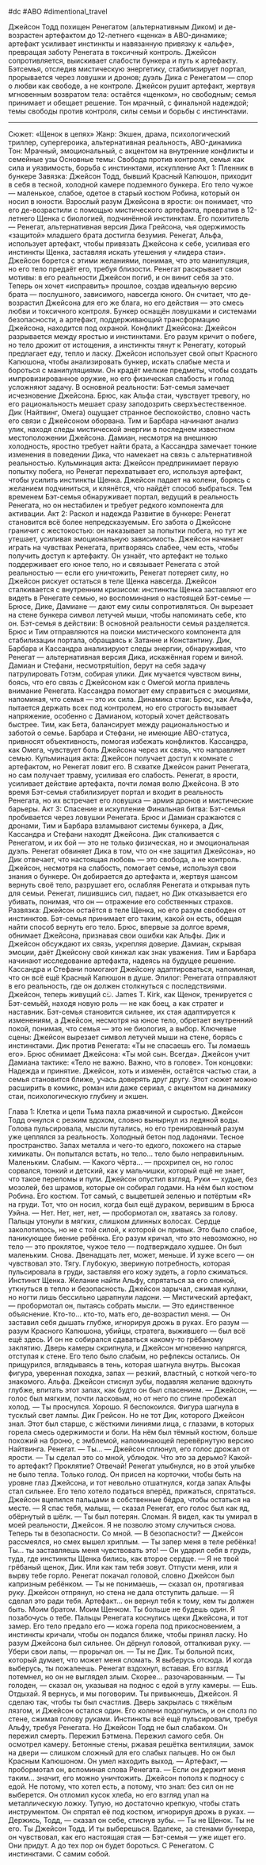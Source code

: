#dc #ABO #dimentional_travel 

Джейсон Тодд похищен Ренегатом (альтернативным Диком) и де-возрастен артефактом до 12-летнего «щенка» в ABO-динамике; артефакт усиливает инстинкты и навязанную привязку к «альфе», превращая заботу Ренегата в токсичный контроль. Джейсон сопротивляется, выискивает слабости бункера и путь к артефакту. Бэтсемья, отследив мистическую энергетику, стабилизирует портал, прорывается через ловушки и дронов; дуэль Дика с Ренегатом — спор о любви как свободе, а не контроле. Джейсон рушит артефакт, жертвуя мгновенным возвратом тела: остаётся «щенком», но свободным; семья принимает и обещает решение. Тон мрачный, с финальной надеждой; темы свободы против контроля, силы семьи и борьбы с инстинктами.

---
Сюжет: «Щенок в цепях»
Жанр: Экшен, драма, психологический триллер, супергероика, альтернативная реальность, ABO-динамика
Тон: Мрачный, эмоциональный, с акцентом на внутренние конфликты и семейные узы
Основные темы: Свобода против контроля, семья как сила и уязвимость, борьба с инстинктами, искупление
Акт 1: Пленник в бункере
Завязка: Джейсон Тодд, бывший Красный Капюшон, приходит в себя в тесной, холодной камере подземного бункера. Его тело чужое — маленькое, слабое, одетое в старый костюм Робина, который он носил в юности. Взрослый разум Джейсона в ярости: он понимает, что его де-возрастили с помощью мистического артефакта, превратив в 12-летнего Щенка с биологией, подчинённой инстинктам. Его похититель — Ренегат, альтернативная версия Дика Грейсона, чья одержимость «защитой» младшего брата достигла безумия. Ренегат, Альфа, использует артефакт, чтобы привязать Джейсона к себе, усиливая его инстинкты Щенка, заставляя искать утешения у «лидера стаи». Джейсон борется с этими желаниями, понимая, что это манипуляция, но его тело предаёт его, требуя близости.
Ренегат раскрывает свои мотивы: в его реальности Джейсон погиб, и он винит себя за это. Теперь он хочет «исправить» прошлое, создав идеальную версию брата — послушного, зависимого, навсегда юного. Он считает, что де-возрастил Джейсона для его же блага, но его действия — это смесь любви и токсичного контроля. Бункер оснащён ловушками и системами безопасности, а артефакт, поддерживающий трансформацию Джейсона, находится под охраной.
Конфликт Джейсона: Джейсон разрывается между яростью и инстинктами. Его разум кричит о побеге, но тело дрожит от истощения, а инстинкты тянут к Ренегату, который предлагает еду, тепло и ласку. Джейсон использует свой опыт Красного Капюшона, чтобы анализировать бункер, искать слабые места и бороться с манипуляциями. Он крадёт мелкие предметы, чтобы создать импровизированное оружие, но его физическая слабость и голод усложняют задачу.
В основной реальности: Бэт-семья замечает исчезновение Джейсона. Брюс, как Альфа стаи, чувствует тревогу, но его рациональность мешает сразу заподозрить сверхъестественное. Дик (Найтвинг, Омега) ощущает странное беспокойство, словно часть его связи с Джейсоном оборвана. Тим и Барбара начинают анализ улик, находя следы мистической энергии в последнем известном местоположении Джейсона. Дамиан, несмотря на внешнюю холодность, яростно требует найти брата, а Кассандра замечает тонкие изменения в поведении Дика, что намекает на связь с альтернативной реальностью.
Кульминация акта: Джейсон предпринимает первую попытку побега, но Ренегат перехватывает его, используя артефакт, чтобы усилить инстинкты Щенка. Джейсон падает на колени, борясь с желанием подчиниться, и клянётся, что найдёт способ выбраться. Тем временем Бэт-семья обнаруживает портал, ведущий в реальность Ренегата, но он нестабилен и требует редкого компонента для активации.
Акт 2: Раскол и надежда
Развитие в бункере: Ренегат становится всё более непредсказуемым. Его забота о Джейсоне граничит с жестокостью: он наказывает за попытки побега, но тут же утешает, усиливая эмоциональную зависимость. Джейсон начинает играть на чувствах Ренегата, притворяясь слабее, чем есть, чтобы получить доступ к артефакту. Он узнаёт, что артефакт не только поддерживает его юное тело, но и связывает Ренегата с этой реальностью — если его уничтожить, Ренегат потеряет силу, но Джейсон рискует остаться в теле Щенка навсегда.
Джейсон сталкивается с внутренним кризисом: инстинкты Щенка заставляют его видеть в Ренегате семью, но воспоминания о настоящей Бэт-семье — Брюсе, Дике, Дамиане — дают ему силы сопротивляться. Он вырезает на стене бункера символ летучей мыши, чтобы напоминать себе, кто он.
Бэт-семья в действии: В основной реальности семья разделяется. Брюс и Тим отправляются на поиски мистического компонента для стабилизации портала, обращаясь к Затанне и Константину. Дик, Барбара и Кассандра анализируют следы энергии, обнаруживая, что Ренегат — альтернативная версия Дика, искажённая горем и виной. Дамиан и Стефани, несмотряtuition, берут на себя задачу патрулировать Готэм, собирая улики. Дик мучается чувством вины, боясь, что его связь с Джейсоном как с Омегой могла привлечь внимание Ренегата. Кассандра помогает ему справиться с эмоциями, напоминая, что семья — это их сила.
Динамика стаи: Брюс, как Альфа, пытается держать всех под контролем, но его строгость вызывает напряжение, особенно с Дамианом, который хочет действовать быстрее. Тим, как Бета, балансирует между рациональностью и заботой о семье. Барбара и Стефани, не имеющие ABO-статуса, привносят объективность, помогая избежать конфликтов. Кассандра, как Омега, чувствует боль Джейсона через их связь, что направляет семью.
Кульминация акта: Джейсон получает доступ к комнате с артефактом, но Ренегат ловит его. В схватке Джейсон ранит Ренегата, но сам получает травму, усиливая его слабость. Ренегат, в ярости, усиливает действие артефакта, почти ломая волю Джейсона. В это время Бэт-семья стабилизирует портал и входит в реальность Ренегата, но их встречает его ловушка — армия дронов и мистические барьеры.
Акт 3: Спасение и искупление
Финальная битва: Бэт-семья пробивается через ловушки Ренегата. Брюс и Дамиан сражаются с дронами, Тим и Барбара взламывают системы бункера, а Дик, Кассандра и Стефани находят Джейсона. Дик сталкивается с Ренегатом, и их бой — это не только физическая, но и эмоциональная дуэль. Ренегат обвиняет Дика в том, что он «не защитил Джейсона», но Дик отвечает, что настоящая любовь — это свобода, а не контроль.
Джейсон, несмотря на слабость, помогает семье, используя свои знания о бункере. Он добирается до артефакта и, жертвуя шансом вернуть своё тело, разрушает его, ослабляя Ренегата и открывая путь для семьи. Ренегат, лишившись сил, падает, но Дик отказывается его убивать, понимая, что он — отражение его собственных страхов.
Развязка: Джейсон остаётся в теле Щенка, но его разум свободен от инстинктов. Бэт-семья принимает его таким, какой он есть, обещая найти способ вернуть его тело. Брюс, впервые за долгое время, обнимает Джейсона, признавая свои ошибки как Альфы. Дик и Джейсон обсуждают их связь, укрепляя доверие. Дамиан, скрывая эмоции, даёт Джейсону свой кинжал как знак уважения. Тим и Барбара начинают исследование артефакта, надеясь на будущее решение. Кассандра и Стефани помогают Джейсону адаптироваться, напоминая, что он всё ещё Красный Капюшон в душе.
Эпилог: Ренегата отправляют в его реальность, где он должен столкнуться с последствиями. Джейсон, теперь живущий сව. James T. Kirk, как Щенок, тренируется с Бэт-семьёй, находя новую роль — не как боец, а как стратег и наставник. Бэт-семья становится сильнее, их стая адаптируется к изменениям, а Джейсон, несмотря на юное тело, обретает внутренний покой, понимая, что семья — это не биология, а выбор.
Ключевые сцены:
Джейсон вырезает символ летучей мыши на стене, борясь с инстинктами.
Дик против Ренегата: «Ты не спасаешь его. Ты ломаешь его».
Брюс обнимает Джейсона: «Ты мой сын. Всегда».
Джейсон учит Дамиана тактике: «Тело не важно. Важно, что в голове».
Тон концовки: Надежда и принятие. Джейсон, хоть и изменён, остаётся частью стаи, а семья становится ближе, учась доверять друг другу.
Этот сюжет можно расширить в комикс, роман или даже сериал, с акцентом на динамику стаи, психологическую глубину и экшен.

Глава 1: Клетка и цепи
Тьма пахла ржавчиной и сыростью. Джейсон Тодд очнулся с резким вдохом, словно вынырнул из ледяной воды. Голова пульсировала, мысли путались, но его тренированный разум уже цеплялся за реальность. Холодный бетон под ладонями. Тесное пространство. Запах металла и чего-то едкого, похожего на старые химикаты. Он попытался встать, но тело… тело было неправильным.
Маленьким. Слабым.
— Какого чёрта… — прохрипел он, но голос сорвался, тонкий и детский, как у мальчишки, который ещё не знает, что такое переломы и пули. Джейсон опустил взгляд. Руки — худые, без мозолей, без шрамов, которые он собирал годами. На нём был костюм Робина. Его костюм. Тот самый, с выцветшей зеленью и потёртым «R» на груди. Тот, что он носил, когда был ещё дураком, верившим в Брюса Уэйна.
— Нет. Нет, нет, нет, — пробормотал он, хватаясь за голову. Пальцы утонули в мягких, слишком длинных волосах. Сердце заколотилось, но не с той силой, к которой он привык. Это было слабое, паникующее биение ребёнка. Его разум кричал, что это невозможно, но тело — это проклятое, чужое тело — подтверждало худшее.
Он был маленьким. Снова. Двенадцать лет, может, меньше. И хуже всего — он чувствовал это. Тягу. Глубокую, звериную потребность, которая пульсировала в груди, заставляя его кожу зудеть, а горло сжиматься. Инстинкт Щенка. Желание найти Альфу, спрятаться за его спиной, уткнуться в тепло и безопасность. Джейсон зарычал, сжимая кулаки, но ногти лишь бессильно царапнули ладони.
— Мистический артефакт, — пробормотал он, пытаясь собрать мысли. — Это единственное объяснение. Кто-то… кто-то, мать его, де-возрастил меня. — Он заставил себя дышать глубже, игнорируя дрожь в руках. Его разум — разум Красного Капюшона, убийцы, стратега, выжившего — был всё ещё здесь. И он не собирался сдаваться какому-то грёбаному заклятию.
Дверь камеры скрипнула, и Джейсон мгновенно напрягся, отступая к стене. Его тело было слабым, но рефлексы остались. Он прищурился, вглядываясь в тень, которая шагнула внутрь. Высокая фигура, уверенная походка, запах — резкий, властный, с ноткой чего-то знакомого. Альфа. Джейсон стиснул зубы, подавляя желание вдохнуть глубже, впитать этот запах, как будто он был спасением.
— Джейсон, — голос был мягким, почти ласковым, но от него по спине пробежал холод. — Ты проснулся. Хорошо. Я беспокоился.
Фигура шагнула в тусклый свет лампы. Дик Грейсон. Но не тот Дик, которого Джейсон знал. Этот был старше, с жёсткими линиями лица, с глазами, в которых горела смесь одержимости и боли. На нём был тёмный костюм, больше похожий на броню, с эмблемой, напоминающей перевёрнутую версию Найтвинга. Ренегат.
— Ты… — Джейсон сплюнул, его голос дрожал от ярости. — Ты сделал это со мной, ублюдок. Что это за дерьмо? Какой-то артефакт? Проклятие? Отвечай!
Ренегат улыбнулся, но в этой улыбке не было тепла. Только голод. Он присел на корточки, чтобы быть на уровне глаз Джейсона, и тот невольно отшатнулся, когда запах Альфы стал сильнее. Его тело хотело податься вперёд, прижаться, спрятаться. Джейсон вцепился пальцами в собственные бёдра, чтобы остаться на месте.
— Я спас тебя, малыш, — сказал Ренегат, его голос был как яд, обёрнутый в шёлк. — Ты был потерян. Сломан. Я видел, как ты умирал в моей реальности, Джейсон. Я не позволю этому случиться снова. Теперь ты в безопасности. Со мной.
— В безопасности? — Джейсон рассмеялся, но смех вышел хриплым. — Ты запер меня в теле ребёнка! Ты… ты заставляешь меня чувствовать это! — Он ударил себя в грудь, туда, где инстинкты Щенка бились, как второе сердце. — Я не твой грёбаный щенок, Дик. Или как там тебя зовут. Отпусти меня, или я вырву тебе горло.
Ренегат покачал головой, словно Джейсон был капризным ребёнком.
— Ты не понимаешь, — сказал он, протягивая руку. Джейсон отпрянул, но стена не дала отступить дальше. — Я сделал это ради тебя. Артефакт… он вернул тебя к тому, кем ты должен быть. Моим братом. Моим Щенком. Ты больше не будешь один. Я позабочусь о тебе.
Пальцы Ренегата коснулись щеки Джейсона, и тот замер. Его тело предало его — кожа горела под прикосновением, а инстинкты кричали, чтобы он подался ближе, чтобы принял ласку. Но разум Джейсона был сильнее. Он дёрнул головой, отталкивая руку.
— Убери свои лапы, — прорычал он. — Ты не Дик. Ты больной псих, который думает, что может меня сломать. Я выберусь отсюда. И когда выберусь, ты пожалеешь.
Ренегат вздохнул, вставая. Его взгляд потемнел, но он не выглядел злым. Скорее… разочарованным.
— Ты голоден, — сказал он, указывая на поднос с едой в углу камеры. — Ешь. Отдыхай. Я вернусь, и мы поговорим. Ты привыкнешь, Джейсон. Я сделаю так, чтобы ты был счастлив.
Дверь закрылась с тяжёлым лязгом, и Джейсон остался один. Его колени подогнулись, и он сполз по стене, сжимая голову руками. Инстинкты всё ещё пульсировали, требуя Альфу, требуя Ренегата. Но Джейсон Тодд не был слабаком. Он пережил смерть. Пережил Бэтмена. Пережил самого себя.
Он осмотрел камеру. Бетонные стены, ржавая решётка вентиляции, замок на двери — слишком сложный для его слабых пальцев. Но он был Красным Капюшоном. Он умел находить выход.
— Артефакт, — пробормотал он, вспоминая слова Ренегата. — Если он держит меня таким… значит, его можно уничтожить.
Джейсон пополз к подносу с едой. Не потому, что хотел есть, а потому, что знал: без сил он не выберется. Он отломил кусок хлеба, но его взгляд упал на металлическую ложку. Тупую, но достаточно крепкую, чтобы стать инструментом. Он спрятал её под костюм, игнорируя дрожь в руках.
— Держись, Тодд, — сказал он себе, стиснув зубы. — Ты не Щенок. Ты не его. Ты Джейсон Тодд. И ты выберешься.
Вдалеке, за стенами бункера, он чувствовал, как его настоящая стая — Бэт-семья — уже ищет его. Они придут. А до тех пор он будет бороться. С Ренегатом. С инстинктами. С самим собой.
